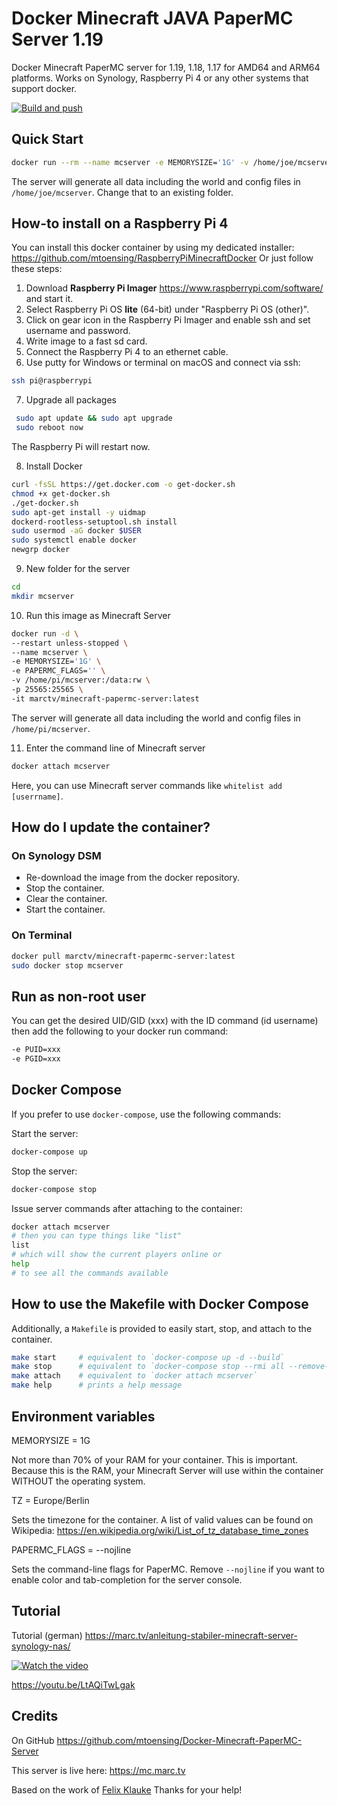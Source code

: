 # Docker Minecraft JAVA PaperMC Server 1.19

Docker Minecraft PaperMC server for 1.19, 1.18, 1.17 for AMD64 and ARM64 platforms. Works on Synology, Raspberry Pi 4 or any other systems that support docker.

[![Build and push](https://github.com/mtoensing/Docker-Minecraft-PaperMC-Server/actions/workflows/dockerimage.yml/badge.svg?branch=master&event=push)](https://github.com/mtoensing/Docker-Minecraft-PaperMC-Server/actions/workflows/dockerimage.yml)

## Quick Start

```sh
docker run --rm --name mcserver -e MEMORYSIZE='1G' -v /home/joe/mcserver:/data:rw -p 25565:25565 -i marctv/minecraft-papermc-server:latest
```
The server will generate all data including the world and config files in ``/home/joe/mcserver``. Change that to an existing folder.

## How-to install on a Raspberry Pi 4

You can install this docker container by using my dedicated installer: https://github.com/mtoensing/RaspberryPiMinecraftDocker Or just follow these steps:

1. Download **Raspberry Pi Imager** https://www.raspberrypi.com/software/ and start it.
2. Select Raspberry Pi OS **lite** (64-bit) under "Raspberry Pi OS (other)".
3. Click on gear icon in the Raspberry Pi Imager and enable ssh and set username and password.
4. Write image to a fast sd card. 
5. Connect the Raspberry Pi 4 to an ethernet cable.
6. Use putty for Windows or terminal on macOS and connect via ssh:
```sh
ssh pi@raspberrypi
```
7. Upgrade all packages 
```sh
 sudo apt update && sudo apt upgrade
 sudo reboot now
```
The Raspberry Pi will restart now.

8. Install Docker 
```sh
curl -fsSL https://get.docker.com -o get-docker.sh
chmod +x get-docker.sh 
./get-docker.sh 
sudo apt-get install -y uidmap
dockerd-rootless-setuptool.sh install
sudo usermod -aG docker $USER
sudo systemctl enable docker
newgrp docker
```
9. New folder for the server
```sh
cd 
mkdir mcserver
```
10. Run this image as Minecraft Server
```sh
docker run -d \
--restart unless-stopped \
--name mcserver \
-e MEMORYSIZE='1G' \
-e PAPERMC_FLAGS='' \
-v /home/pi/mcserver:/data:rw \
-p 25565:25565 \
-it marctv/minecraft-papermc-server:latest
```
The server will generate all data including the world and config files in ``/home/pi/mcserver``.

11. Enter the command line of Minecraft server
```sh
docker attach mcserver
```
Here, you can use Minecraft server commands like ``whitelist add [userrname]``.

## How do I update the container? 

### On Synology DSM

* Re-download the image from the docker repository.
* Stop the container.
* Clear the container.
* Start the container.

### On Terminal

```sh
docker pull marctv/minecraft-papermc-server:latest
sudo docker stop mcserver
```

## Run as non-root user

You can get the desired UID/GID (xxx) with the ID command (id username) then add the following to your docker run command:

```sh
-e PUID=xxx
-e PGID=xxx
```

## Docker Compose

If you prefer to use `docker-compose`, use the following commands:

Start the server:
```sh
docker-compose up
```
Stop the server:
```sh
docker-compose stop
```
Issue server commands after attaching to the container:
```sh
docker attach mcserver
# then you can type things like "list"
list
# which will show the current players online or
help
# to see all the commands available
```

## How to use the Makefile with Docker Compose 

Additionally, a `Makefile` is provided to easily start, stop, and attach to the container.

```sh
make start     # equivalent to `docker-compose up -d --build`
make stop      # equivalent to `docker-compose stop --rmi all --remove-orphans`
make attach    # equivalent to `docker attach mcserver`
make help      # prints a help message
```

## Environment variables

MEMORYSIZE = 1G

Not more than 70% of your RAM for your container. This is important. Because this is the RAM, your Minecraft Server will use within the container WITHOUT the operating system.

TZ = Europe/Berlin 

Sets the timezone for the container. A list of valid values can be found on Wikipedia: https://en.wikipedia.org/wiki/List_of_tz_database_time_zones

PAPERMC_FLAGS = --nojline

Sets the command-line flags for PaperMC. Remove `--nojline` if you want to enable color and tab-completion for the server console.

## Tutorial

Tutorial (german) https://marc.tv/anleitung-stabiler-minecraft-server-synology-nas/

[![Watch the video](https://img.youtube.com/vi/LtAQiTwLgak/maxresdefault.jpg)](https://youtu.be/LtAQiTwLgak)

https://youtu.be/LtAQiTwLgak

## Credits

On GitHub https://github.com/mtoensing/Docker-Minecraft-PaperMC-Server

This server is live here: https://mc.marc.tv

Based on the work of [Felix Klauke](https://github.com/FelixKlauke/paperspigot-docker) Thanks for your help!
